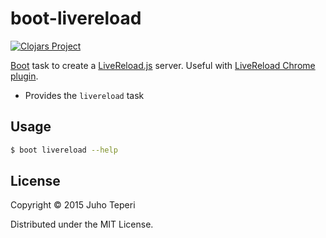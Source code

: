# boot-livereload
[![Clojars Project](http://clojars.org/deraen/boot-livereload/latest-version.svg)](http://clojars.org/deraen/boot-livereload)

[Boot](https://github.com/boot-clj/boot) task to create a [LiveReload.js](http://livereload.com/) server.
Useful with [LiveReload Chrome plugin](https://chrome.google.com/webstore/detail/livereload/jnihajbhpnppcggbcgedagnkighmdlei).

* Provides the `livereload` task

## Usage

```bash
$ boot livereload --help
```

## License

Copyright © 2015 Juho Teperi

Distributed under the MIT License.
